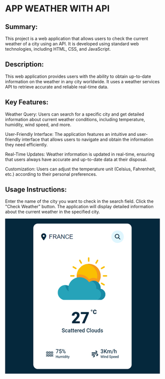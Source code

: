# APP WEATHER WITH API

## Summary:

This project is a web application that allows users to check the current weather of a city using an API. It is developed using standard web technologies, including HTML, CSS, and JavaScript.

## Description:

This web application provides users with the ability to obtain up-to-date information on the weather in any city worldwide. It uses a weather services API to retrieve accurate and reliable real-time data.

## Key Features:

Weather Query: Users can search for a specific city and get detailed information about current weather conditions, including temperature, humidity, wind speed, and more.

User-Friendly Interface: The application features an intuitive and user-friendly interface that allows users to navigate and obtain the information they need efficiently.

Real-Time Updates: Weather information is updated in real-time, ensuring that users always have accurate and up-to-date data at their disposal.

Customization: Users can adjust the temperature unit (Celsius, Fahrenheit, etc.) according to their personal preferences.

## Usage Instructions:

Enter the name of the city you want to check in the search field.
Click the "Check Weather" button.
The application will display detailed information about the current weather in the specified city.









![screenshot](screenshot.jpg)
